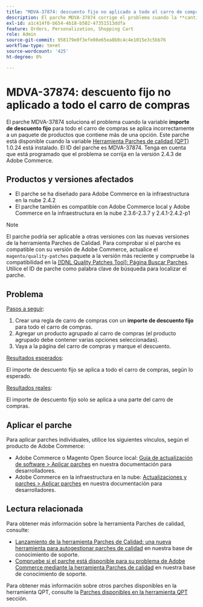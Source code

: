 ```yaml
---
title: "MDVA-37874: descuento fijo no aplicado a todo el carro de compras"
description: El parche MDVA-37874 corrige el problema cuando la **cantidad de descuento fija** para todo el carro de compras se aplica incorrectamente a un paquete de productos que contiene más de una opción. Este parche está disponible cuando está instalada la [Quality Patches Tool (QPT)](https://devdocs.magento.com/guides/v2.4/comp-mgr/patching.html#mqp) 1.0.24. El ID del parche es MDVA-37874. Tenga en cuenta que está programado que el problema se corrija en la versión 2.4.3 de Adobe Commerce.
exl-id: a1c414f0-b654-4b18-b502-47351513ddfa
feature: Orders, Personalization, Shopping Cart
role: Admin
source-git-commit: 958179e0f3efe08e65ea8b0c4c4e1015e3c5bb76
workflow-type: tm+mt
source-wordcount: '425'
ht-degree: 0%

---
```


# MDVA-37874: descuento fijo no aplicado a todo el carro de compras

El parche MDVA-37874 soluciona el problema cuando la variable **importe de descuento fijo** para todo el carro de compras se aplica incorrectamente a un paquete de productos que contiene más de una opción. Este parche está disponible cuando la variable [Herramienta Parches de calidad (QPT)](https://devdocs.magento.com/guides/v2.4/comp-mgr/patching.html#mqp) 1.0.24 está instalado. El ID del parche es MDVA-37874. Tenga en cuenta que está programado que el problema se corrija en la versión 2.4.3 de Adobe Commerce.

## Productos y versiones afectados

* El parche se ha diseñado para Adobe Commerce en la infraestructura en la nube 2.4.2
* El parche también es compatible con Adobe Commerce local y Adobe Commerce en la infraestructura en la nube 2.3.6-2.3.7 y 2.4.1-2.4.2-p1

>[!NOTE]
>
>El parche podría ser aplicable a otras versiones con las nuevas versiones de la herramienta Parches de Calidad. Para comprobar si el parche es compatible con su versión de Adobe Commerce, actualice el `magento/quality-patches` paquete a la versión más reciente y compruebe la compatibilidad en la [[!DNL Quality Patches Tool]: Página Buscar Parches](https://devdocs.magento.com/quality-patches/tool.html#patch-grid). Utilice el ID de parche como palabra clave de búsqueda para localizar el parche.

## Problema


<u>Pasos a seguir</u>:

1. Crear una regla de carro de compras con un **importe de descuento fijo** para todo el carro de compras.
1. Agregar un producto agrupado al carro de compras (el producto agrupado debe contener varias opciones seleccionadas).
1. Vaya a la página del carro de compras y marque el descuento.


<u>Resultados esperados</u>:

El importe de descuento fijo se aplica a todo el carro de compras, según lo esperado.

<u>Resultados reales</u>:

El importe de descuento fijo solo se aplica a una parte del carro de compras.


## Aplicar el parche

Para aplicar parches individuales, utilice los siguientes vínculos, según el producto de Adobe Commerce:

* Adobe Commerce o Magento Open Source local: [Guía de actualización de software > Aplicar parches](https://devdocs.magento.com/guides/v2.4/comp-mgr/patching/mqp.html) en nuestra documentación para desarrolladores.
* Adobe Commerce en la infraestructura en la nube: [Actualizaciones y parches > Aplicar parches](https://devdocs.magento.com/cloud/project/project-patch.html) en nuestra documentación para desarrolladores.

## Lectura relacionada

Para obtener más información sobre la herramienta Parches de calidad, consulte:

* [Lanzamiento de la herramienta Parches de Calidad: una nueva herramienta para autogestionar parches de calidad](/help/announcements/adobe-commerce-announcements/magento-quality-patches-released-new-tool-to-self-serve-quality-patches.md) en nuestra base de conocimiento de soporte.
* [Compruebe si el parche está disponible para su problema de Adobe Commerce mediante la herramienta Parches de calidad](/help/support-tools/patches-available-in-qpt-tool/check-patch-for-magento-issue-with-magento-quality-patches.md) en nuestra base de conocimiento de soporte.

Para obtener más información sobre otros parches disponibles en la herramienta QPT, consulte la [Parches disponibles en la herramienta QPT](https://support.magento.com/hc/en-us/sections/360010506631-Patches-available-in-QPT-tool-) sección.
